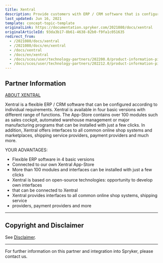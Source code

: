 ```yaml
---
title: Xentral
description: Provide customers with ERP / CRM software that is configured according to individual requirements by integrating Xentral to the Spryker-based project.
last_updated: Jun 16, 2021
template: concept-topic-template
originalLink: https://documentation.spryker.com/2021080/docs/xentral
originalArticleId: 93da3b17-8b61-4638-82b0-f9fa1c051635
redirect_from:
  - /2021080/docs/xentral
  - /2021080/docs/en/xentral
  - /docs/xentral
  - /docs/en/xentral
  - /docs/scos/user/technology-partners/202200.0/product-information-pimerp/xentral.html
  - /docs/scos/user/technology-partners/202212.0/product-information-pimerp/xentral.html
---
```


## Partner Information

[ABOUT XENTRAL](https://xentral.com/en/)

Xentral is a flexible ERP / CRM software that can be configured according to individual requirements. Xentral is available in four basic versions with different range of functions. The App-Store contains over 100 modules such as sales cockpit, automated warehouse management or major manufacturing programs that can be installed with just a few clicks. In addition, Xentral offers interfaces to all common online shop systems and marketplaces, shipping service providers, payment providers and much more.

YOUR ADVANTAGES:
* Flexible ERP software in 4 basic versions
* Connected to our own Xentral App-Store
* More than 100 modules and interfaces can be installed with just a few clicks
* Xentral is based on open-source technologies: opportunity to develop own interfaces
* that can be connected to Xentral
* Xentral provides interfaces to all common online shop systems, shipping service
* providers, payment providers and more

---

## Copyright and Disclaimer

See [Disclaimer](https://github.com/spryker/spryker-documentation).

---
For further information on this partner and integration into Spryker, please contact us.

<div class="hubspot-form js-hubspot-form" data-portal-id="2770802" data-form-id="163e11fb-e833-4638-86ae-a2ca4b929a41" id="hubspot-1"></div>
